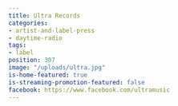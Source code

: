 ```yaml
---
title: Ultra Records
categories:
- artist-and-label-press
- daytime-radio
tags:
- label
position: 307
image: "/uploads/ultra.jpg"
is-home-featured: true
is-streaming-promotion-featured: false
facebook: https://www.facebook.com/ultramusic
---
```


